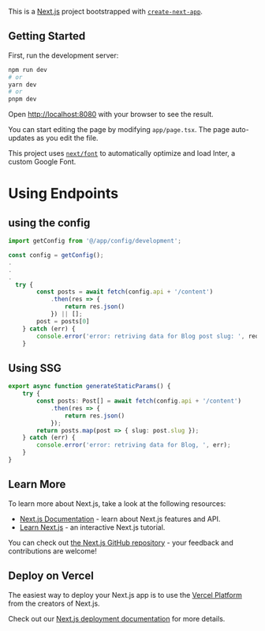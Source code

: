 
This is a [Next.js](https://nextjs.org/) project bootstrapped with [`create-next-app`](https://github.com/vercel/next.js/tree/canary/packages/create-next-app).

## Getting Started

First, run the development server:

```bash
npm run dev
# or
yarn dev
# or
pnpm dev
```

Open [http://localhost:8080](http://localhost:8080) with your browser to see the result.

You can start editing the page by modifying `app/page.tsx`. The page auto-updates as you edit the file.

This project uses [`next/font`](https://nextjs.org/docs/basic-features/font-optimization) to automatically optimize and load Inter, a custom Google Font.


# Using Endpoints

## using the config
```typescript
import getConfig from '@/app/config/development';

const config = getConfig();
.
.
.
  try {
        const posts = await fetch(config.api + '/content')
            .then(res => {
                return res.json()
            }) || [];
        post = posts[0]
    } catch (err) {
        console.error('error: retriving data for Blog post slug: ', req.params.slug, ' err:', err);
    }
```
## Using SSG
```typescript
export async function generateStaticParams() {
    try {
        const posts: Post[] = await fetch(config.api + '/content')
            .then(res => {
                return res.json()
            });
        return posts.map(post => { slug: post.slug });
    } catch (err) {
        console.error('error: retriving data for Blog, ', err);
    }
}
```

## Learn More

To learn more about Next.js, take a look at the following resources:

- [Next.js Documentation](https://nextjs.org/docs) - learn about Next.js features and API.
- [Learn Next.js](https://nextjs.org/learn) - an interactive Next.js tutorial.

You can check out [the Next.js GitHub repository](https://github.com/vercel/next.js/) - your feedback and contributions are welcome!

## Deploy on Vercel

The easiest way to deploy your Next.js app is to use the [Vercel Platform](https://vercel.com/new?utm_medium=default-template&filter=next.js&utm_source=create-next-app&utm_campaign=create-next-app-readme) from the creators of Next.js.

Check out our [Next.js deployment documentation](https://nextjs.org/docs/deployment) for more details.
